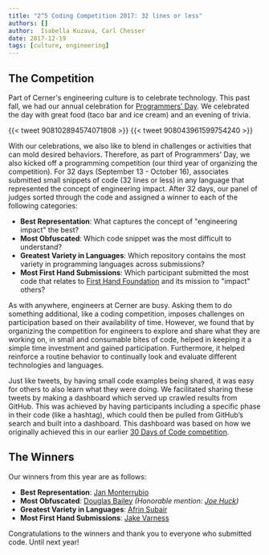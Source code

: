 ```yaml
---
title: "2^5 Coding Competition 2017: 32 lines or less"
authors: []
author:  Isabella Kuzava, Carl Chesser
date: 2017-12-19
tags: [culture, engineering]
---
```


## The Competition

Part of Cerner's engineering culture is to celebrate technology. This past fall, we had our annual celebration for [Programmers’ Day](https://twitter.com/CernerEng/status/908047795768217600). We celebrated the day with great food (taco bar and ice cream) and an evening of trivia.


{{< tweet 908102894574071808 >}}
{{< tweet 908043961599754240 >}}

With our celebrations, we also like to blend in challenges or activities that can mold desired behaviors. Therefore, as part of Programmers' Day, we also kicked off a programming competition (our third year of organizing the competition). For 32 days (September 13 - October 16), associates submitted small snippets of code (32 lines or less) in any language that represented the concept of engineering impact. After 32 days, our panel of judges sorted through the code and assigned a winner to each of the following categories:

* **Best Representation**:  What captures the concept of "engineering impact" the best?
* **Most Obfuscated**: Which code snippet was the most difficult to understand?
* **Greatest Variety in Languages**:  Which repository contains the most variety in programming languages across submissions?
* **Most First Hand Submissions**: Which participant submitted the most code that relates to [First Hand Foundation](https://www.firsthandfoundation.org/) and its mission to "impact" others?

As with anywhere, engineers at Cerner are busy. Asking them to do something additional, like a coding competition, imposes challenges on participation based on their availability of time. However, we found that by organizing the competition for engineers to explore and share what they are working on, in small and consumable bites of code, helped in keeping it a simple time investment and gained participation. Furthermore, it helped reinforce a routine behavior to continually look and evaluate different technologies and languages.

Just like tweets, by having small code examples being shared, it was easy for others to also learn what they were doing. We facilitated sharing these tweets by making a dashboard which served up crawled results from GitHub. This was achieved by having participants including a specific phase in their code (like a hashtag), which could then be pulled from GitHub’s search and built into a dashboard. This dashboard was based on how we originally achieved this in our earlier [30 Days of Code competition](http://engineering.cerner.com/2013/08/the-30-days-of-code-experiment/).

## The Winners

Our winners from this year are as follows:

* **Best Representation**:  [Jan Monterrubio](https://github.com/AnEmortalKid/such-interview)
* **Most Obfuscated**: [Douglas Bailey](https://github.com/dbailey31/Cerner) _(Honorable mention: [Joe Huck](https://github.com/joehuck/bash_projects))_
* **Greatest Variety in Languages**: [Afrin Subair](https://github.com/afrin216/2to5)
* **Most First Hand Submissions**: [Jake Varness](https://github.com/jvarness/cerner-2-to-the-5th)

Congratulations to the winners and thank you to everyone who submitted code. Until next year!
